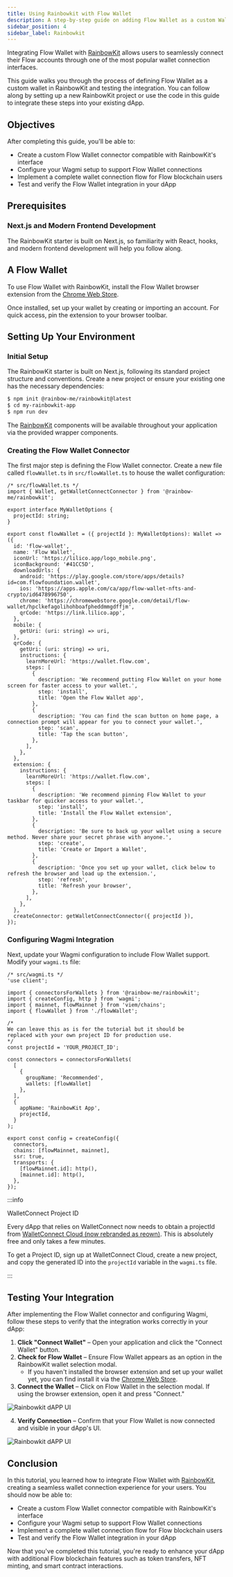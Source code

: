 ```yaml
---
title: Using Rainbowkit with Flow Wallet
description: A step-by-step guide on adding Flow Wallet as a custom Wallet to RainbowKit.
sidebar_position: 4
sidebar_label: Rainbowkit
---
```


Integrating Flow Wallet with [RainbowKit][1] allows users to seamlessly connect their Flow accounts through one of the most popular wallet connection interfaces.

This guide walks you through the process of defining Flow Wallet as a custom wallet in RainbowKit and testing the integration. You can follow along by setting up a new RainbowKit project or use the code in this guide to integrate these steps into your existing dApp.

## Objectives

After completing this guide, you'll be able to:
- Create a custom Flow Wallet connector compatible with RainbowKit's interface
- Configure your Wagmi setup to support Flow Wallet connections
- Implement a complete wallet connection flow for Flow blockchain users
- Test and verify the Flow Wallet integration in your dApp

## Prerequisites

### Next.js and Modern Frontend Development

The RainbowKit starter is built on Next.js, so familiarity with React, hooks, and modern frontend development will help you follow along.

## A Flow Wallet 

To use Flow Wallet with RainbowKit, install the Flow Wallet browser extension from the [Chrome Web Store][2].

Once installed, set up your wallet by creating or importing an account. For quick access, pin the extension to your browser toolbar.

## Setting Up Your Environment

### Initial Setup

The RainbowKit starter is built on Next.js, following its standard project structure and conventions. Create a new project or ensure your existing one has the necessary dependencies:

```bash
$ npm init @rainbow-me/rainbowkit@latest
$ cd my-rainbowkit-app
$ npm run dev
```

The [RainbowKit](https://www.rainbowkit.com/) components will be available throughout your application via the provided wrapper components.

### Creating the Flow Wallet Connector
The first major step is defining the Flow Wallet connector. Create a new file called `flowWallet.ts` in `src/flowWallet.ts` to house the wallet configuration:

```tsx
/* src/flowWallet.ts */ 
import { Wallet, getWalletConnectConnector } from '@rainbow-me/rainbowkit';

export interface MyWalletOptions {
  projectId: string;
}

export const flowWallet = ({ projectId }: MyWalletOptions): Wallet => ({
  id: 'flow-wallet',
  name: 'Flow Wallet',
  iconUrl: 'https://lilico.app/logo_mobile.png',
  iconBackground: '#41CC5D',
  downloadUrls: {
    android: 'https://play.google.com/store/apps/details?id=com.flowfoundation.wallet',
    ios: 'https://apps.apple.com/ca/app/flow-wallet-nfts-and-crypto/id6478996750',
    chrome: 'https://chromewebstore.google.com/detail/flow-wallet/hpclkefagolihohboafpheddmmgdffjm',
    qrCode: 'https://link.lilico.app',
  },
  mobile: {
    getUri: (uri: string) => uri,
  },
  qrCode: {
    getUri: (uri: string) => uri,
    instructions: {
      learnMoreUrl: 'https://wallet.flow.com',
      steps: [
        {
          description: 'We recommend putting Flow Wallet on your home screen for faster access to your wallet.',
          step: 'install',
          title: 'Open the Flow Wallet app',
        },
        {
          description: 'You can find the scan button on home page, a connection prompt will appear for you to connect your wallet.',
          step: 'scan',
          title: 'Tap the scan button',
        },
      ],
    },
  },
  extension: {
    instructions: {
      learnMoreUrl: 'https://wallet.flow.com',
      steps: [
        {
          description: 'We recommend pinning Flow Wallet to your taskbar for quicker access to your wallet.',
          step: 'install',
          title: 'Install the Flow Wallet extension',
        },
        {
          description: 'Be sure to back up your wallet using a secure method. Never share your secret phrase with anyone.',
          step: 'create',
          title: 'Create or Import a Wallet',
        },
        {
          description: 'Once you set up your wallet, click below to refresh the browser and load up the extension.',
          step: 'refresh',
          title: 'Refresh your browser',
        },
      ],
    },
  },
  createConnector: getWalletConnectConnector({ projectId }),
});
```

### Configuring Wagmi Integration

Next, update your Wagmi configuration to include Flow Wallet support. Modify your `wagmi.ts` file:

```tsx
/* src/wagmi.ts */ 
'use client';

import { connectorsForWallets } from '@rainbow-me/rainbowkit';
import { createConfig, http } from 'wagmi';
import { mainnet, flowMainnet } from 'viem/chains';
import { flowWallet } from './flowWallet';

/*
We can leave this as is for the tutorial but it should be
replaced with your own project ID for production use.
*/
const projectId = 'YOUR_PROJECT_ID'; 

const connectors = connectorsForWallets(
  [
    {
      groupName: 'Recommended',
      wallets: [flowWallet]
    },
  ],
  {
    appName: 'RainbowKit App',
    projectId,
  }
);

export const config = createConfig({
  connectors,
  chains: [flowMainnet, mainnet],
  ssr: true,
  transports: {
    [flowMainnet.id]: http(),
    [mainnet.id]: http(),
  },
});
```

:::info

WalletConnect Project ID

Every dApp that relies on WalletConnect now needs to obtain a projectId from [WalletConnect Cloud (now rebranded as reown)](https://cloud.reown.com/sign-in). This is absolutely free and only takes a few minutes.

To get a Project ID, sign up at WalletConnect Cloud, create a new project, and copy the generated ID into the `projectId` variable in the `wagmi.ts` file.

:::

## Testing Your Integration

After implementing the Flow Wallet connector and configuring Wagmi, follow these steps to verify that the integration works correctly in your dApp:

1. **Click "Connect Wallet"** – Open your application and click the "Connect Wallet" button.
2. **Check for Flow Wallet** – Ensure Flow Wallet appears as an option in the RainbowKit wallet selection modal.
	- If you haven't installed the browser extension and set up your wallet yet, you can find install it via the [Chrome Web Store][2].
3. **Connect the Wallet** – Click on Flow Wallet in the selection modal. If using the browser extension, open it and press "Connect."

![Rainbowkit dAPP UI](./rainbowkit-1.png)

4. **Verify Connection** – Confirm that your Flow Wallet is now connected and visible in your dApp's UI.

![Rainbowkit dAPP UI](./rainbowkit-2.png)

## Conclusion

In this tutorial, you learned how to integrate Flow Wallet with [RainbowKit](https://www.rainbowkit.com/), creating a seamless wallet connection experience for your users. You should now be able to:
- Create a custom Flow Wallet connector compatible with RainbowKit's interface
- Configure your Wagmi setup to support Flow Wallet connections
- Implement a complete wallet connection flow for Flow blockchain users
- Test and verify the Flow Wallet integration in your dApp

Now that you've completed this tutorial, you're ready to enhance your dApp with additional Flow blockchain features such as token transfers, NFT minting, and smart contract interactions.

[1]: https://www.rainbowkit.com/
[2]: https://chromewebstore.google.com/detail/flow-wallet/hpclkefagolihohboafpheddmmgdffjm?hl=en